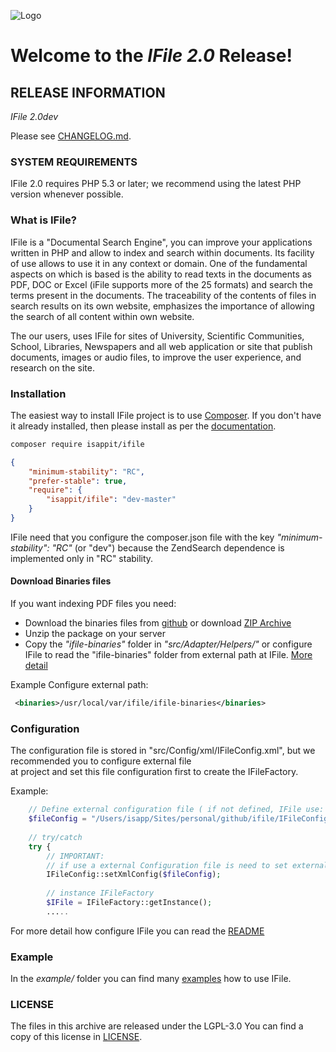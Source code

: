 ![Logo](http://www.isapp.it/images/logo/Logo_isapp_it_250x87.png)

# Welcome to the *IFile 2.0* Release!

## RELEASE INFORMATION

*IFile 2.0dev*

Please see [CHANGELOG.md](CHANGELOG.md).

### SYSTEM REQUIREMENTS

IFile 2.0 requires PHP 5.3 or later; we recommend using the latest 
PHP version whenever possible.

### What is IFile?

IFile is a "Documental Search Engine", you can improve your applications written in PHP and allow to index and search 
within documents. Its facility of use allows to use it in any context or domain. 
One of the fundamental aspects on which is based is the ability to read texts in the documents as PDF, DOC or Excel 
(iFile supports more of the 25 formats) and search the terms present in the documents. 
The traceability of the contents of files in search results on its own website, emphasizes the importance of allowing 
the search of all content within own website. 

The our users, uses IFile for sites of University, Scientific Communities, School, Libraries, Newspapers and 
all web application or site that publish documents, images or audio files, to improve the user experience, 
and research on the site.

### Installation

The easiest way to install IFile project is to use [Composer](https://getcomposer.org/).  If you don't have it already installed,
then please install as per the [documentation](https://getcomposer.org/doc/00-intro.md).

```bash
composer require isappit/ifile
```

```json
{
    "minimum-stability": "RC",
    "prefer-stable": true,
    "require": {
        "isappit/ifile": "dev-master"
    }
}
```

IFile need that you configure the composer.json file with the key *_"minimum-stability": "RC"_* (or "dev") because the ZendSearch dependence is implemented only in "RC" stability.

#### Download Binaries files
If you want indexing PDF files you need:

 - Download the binaries files from [github](https://github.com/isappit/ifile-binaries) or download [ZIP Archive](https://github.com/isappit/ifile-binaries/archive/master.zip)
 - Unzip the package on your server
 - Copy the _"ifile-binaries"_ folder in _"src/Adapter/Helpers/"_ or configure IFile to read the "ifile-binaries" folder from external path at IFile. [More detail](https://github.com/isappit/ifile/blob/master/src/Config/xml/README.md) 

 Example Configure external path:
```xml
 <binaries>/usr/local/var/ifile/ifile-binaries</binaries>
```

### Configuration
The configuration file is stored in "src/Config/xml/IFileConfig.xml", but we recommended you to configure external file   
at project and set this file configuration first to create the IFileFactory.

Example:
```php
    // Define external configuration file ( if not defined, IFile use: src/Config/xml/IFileConfig.xml in vendor )
    $fileConfig = "/Users/isapp/Sites/personal/github/ifile/IFileConfig.xml";
    
    // try/catch
    try {
    	// IMPORTANT: 
    	// if use a external Configuration file is need to set external configuration file first to instance IFileFactory
    	IFileConfig::setXmlConfig($fileConfig);
    	
    	// instance IFileFactory
    	$IFile = IFileFactory::getInstance();
    	.....
```

For more detail how configure IFile you can read the [README](https://github.com/isappit/ifile/tree/master/src/Config/xml)

### Example
In the *_example/_* folder you can find many [examples]() how to use IFile.


### LICENSE

The files in this archive are released under the LGPL-3.0
You can find a copy of this license in [LICENSE](LICENSE).